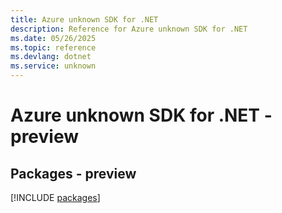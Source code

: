 ```yaml
---
title: Azure unknown SDK for .NET
description: Reference for Azure unknown SDK for .NET
ms.date: 05/26/2025
ms.topic: reference
ms.devlang: dotnet
ms.service: unknown
---
```

# Azure unknown SDK for .NET - preview
## Packages - preview
[!INCLUDE [packages](unknown-index.md)]